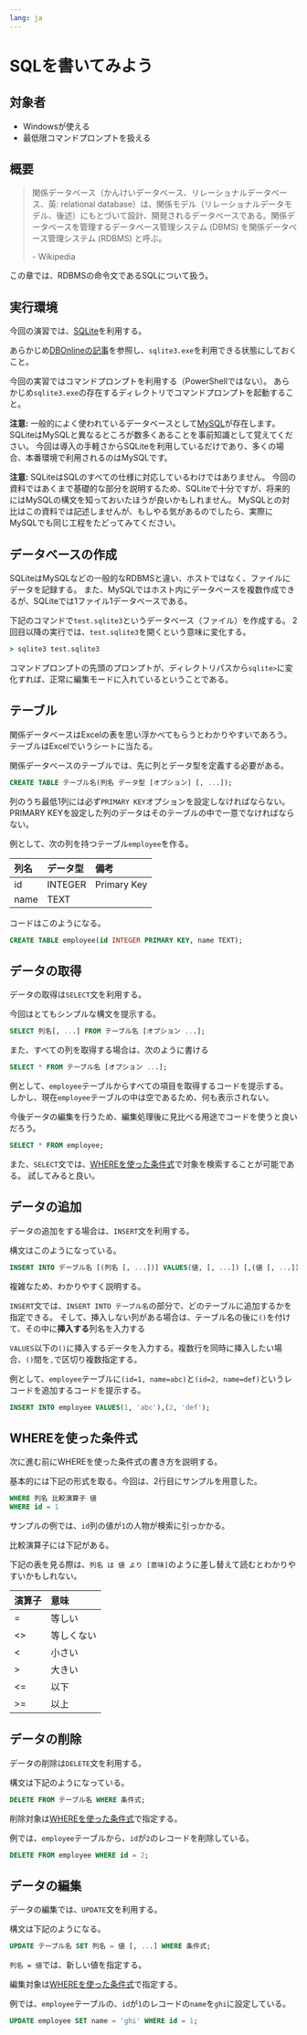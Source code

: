 ```yaml
---
lang: ja
---
```

# SQLを書いてみよう

## 対象者
- Windowsが使える
- 最低限コマンドプロンプトを扱える

## 概要
> 関係データベース（かんけいデータベース、リレーショナルデータベース、英: relational database）は、関係モデル（リレーショナルデータモデル、後述）にもとづいて設計、開発されるデータベースである。関係データベースを管理するデータベース管理システム (DBMS) を関係データベース管理システム (RDBMS) と呼ぶ。
>
> \- Wikipedia

この章では、RDBMSの命令文であるSQLについて扱う。

## 実行環境
今回の演習では、[SQLite](https://www.sqlite.org/)を利用する。

あらかじめ[DBOnlineの記事](https://www.dbonline.jp/sqlite/install/index1.html)を参照し、`sqlite3.exe`を利用できる状態にしておくこと。

今回の実習ではコマンドプロンプトを利用する（PowerShellではない）。
あらかじめ`sqlite3.exe`の存在するディレクトリでコマンドプロンプトを起動すること。

**注意:** 一般的によく使われているデータベースとして[MySQL](https://www.mysql.com/)が存在します。
SQLiteはMySQLと異なるところが数多くあることを事前知識として覚えてください。
今回は導入の手軽さからSQLiteを利用しているだけであり、多くの場合、本番環境で利用されるのはMySQLです。

**注意:** SQLiteはSQLのすべての仕様に対応しているわけではありません。
今回の資料ではあくまで基礎的な部分を説明するため、SQLiteで十分ですが、将来的にはMySQLの構文を知っておいたほうが良いかもしれません。
MySQLとの対比はこの資料では記述しませんが、もしやる気があるのでしたら、実際にMySQLでも同じ工程をたどってみてください。

## データベースの作成
SQLiteはMySQLなどの一般的なRDBMSと違い、ホストではなく、ファイルにデータを記録する。
また、MySQLではホスト内にデータベースを複数作成できるが、SQLiteでは1ファイル1データベースである。

下記のコマンドで`test.sqlite3`というデータベース（ファイル）を作成する。
2回目以降の実行では、`test.sqlite3`を開くという意味に変化する。
```cmd
> sqlite3 test.sqlite3
```

コマンドプロンプトの先頭のプロンプトが、ディレクトリパスから`sqlite>`に変化すれば、正常に編集モードに入れているということである。

## テーブル
関係データベースはExcelの表を思い浮かべてもらうとわかりやすいであろう。
テーブルはExcelでいうシートに当たる。

関係データベースのテーブルでは、先に列とデータ型を定義する必要がある。

```sql
CREATE TABLE テーブル名(列名 データ型 [オプション] [, ...]);
```

列のうち最低1列には必ず`PRIMARY KEY`オプションを設定しなければならない。
PRIMARY KEYを設定した列のデータはそのテーブルの中で一意でなければならない。

例として、次の列を持つテーブル`employee`を作る。

|列名|データ型|備考|
|:--|:--|:--|
|id|INTEGER|Primary Key|
|name|TEXT||

コードはこのようになる。
```sql
CREATE TABLE employee(id INTEGER PRIMARY KEY, name TEXT);
```

## データの取得
データの取得は`SELECT`文を利用する。

今回はとてもシンプルな構文を提示する。
```sql
SELECT 列名[, ...] FROM テーブル名 [オプション ...];
```

また、すべての列を取得する場合は、次のように書ける
```sql
SELECT * FROM テーブル名 [オプション ...];
```

例として、`employee`テーブルからすべての項目を取得するコードを提示する。
しかし、現在`employee`テーブルの中は空であるため、何も表示されない。

今後データの編集を行うため、編集処理後に見比べる用途でコードを使うと良いだろう。
```sql
SELECT * FROM employee;
```

また、`SELECT`文では、[WHEREを使った条件式](#WHEREを使った条件式)で対象を検索することが可能である。
試してみると良い。

## データの追加
データの追加をする場合は、`INSERT`文を利用する。

構文はこのようになっている。
```sql
INSERT INTO デーブル名 [(列名 [, ...])] VALUES(値, [, ...]) [,(値 [, ...])];
```

複雑なため、わかりやすく説明する。

`INSERT`文では、`INSERT INTO テーブル名`の部分で、どのテーブルに追加するかを指定できる。
そして、挿入しない列がある場合は、テーブル名の後に`()`を付けて、その中に**挿入する**列名を入力する

`VALUES`以下の`()`に挿入するデータを入力する。複数行を同時に挿入したい場合、`()`間を`,`で区切り複数指定する。

例として、`employee`テーブルに`(id=1, name=abc)`と`(id=2, name=def)`というレコードを追加するコードを提示する。
```sql
INSERT INTO employee VALUES(1, 'abc'),(2, 'def');
```

## WHEREを使った条件式
次に進む前にWHEREを使った条件式の書き方を説明する。

基本的には下記の形式を取る。今回は、2行目にサンプルを用意した。
```sql
WHERE 列名 比較演算子 値
WHERE id = 1
```

サンプルの例では、`id`列の値が`1`の人物が検索に引っかかる。

比較演算子には下記がある。

下記の表を見る際は、`列名 は 値 より [意味]`のように差し替えて読むとわかりやすいかもしれない。

|演算子|意味|
|:--|:--|
|=|等しい|
|<>|等しくない|
|<|小さい|
|>|大きい|
|<=|以下|
|>=|以上|

## データの削除
データの削除は`DELETE`文を利用する。

構文は下記のようになっている。
```sql
DELETE FROM テーブル名 WHERE 条件式;
```

削除対象は[WHEREを使った条件式](#WHEREを使った条件式)で指定する。

例では、`employee`テーブルから、`id`が`2`のレコードを削除している。
```sql
DELETE FROM employee WHERE id = 2;
```

## データの編集
データの編集では、`UPDATE`文を利用する。

構文は下記のようになる。
```sql
UPDATE テーブル名 SET 列名 = 値 [, ...] WHERE 条件式;
```

`列名 = 値`では、新しい値を指定する。

編集対象は[WHEREを使った条件式](#WHEREを使った条件式)で指定する。

例では、`employee`テーブルの、`id`が`1`のレコードの`name`を`ghi`に設定している。
```sql
UPDATE employee SET name = 'ghi' WHERE id = 1;
```
